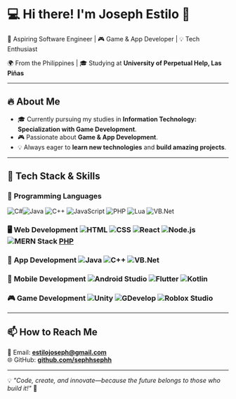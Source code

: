 # 💻 Hi there! I'm Joseph Estilo 👋  

🚀 Aspiring Software Engineer | 🎮 Game & App Developer | 💡 Tech Enthusiast  

🌍 From the Philippines | 🎓 Studying at **University of Perpetual Help, Las Piñas**  

---

## 🔥 About Me  

- 🎓 Currently pursuing my studies in **Information Technology: Specialization with Game Development**.  
- 🎮 Passionate about **Game & App Development**.  
- 💡 Always eager to **learn new technologies** and **build amazing projects**.  

---

## 🚀 Tech Stack & Skills  

### 🌟 **Programming Languages**  
![C#](https://img.shields.io/badge/C%23-239120?style=for-the-badge&logo=c-sharp&logoColor=white)![Java](https://img.shields.io/badge/Java-ED8B00?style=for-the-badge&logo=java&logoColor=white)  ![C++](https://img.shields.io/badge/C++-00599C?style=for-the-badge&logo=c%2B%2B&logoColor=white)  ![JavaScript](https://img.shields.io/badge/JavaScript-F7DF1E?style=for-the-badge&logo=javascript&logoColor=black)  ![PHP](https://img.shields.io/badge/PHP-777BB4?style=for-the-badge&logo=php&logoColor=white)  ![Lua](https://img.shields.io/badge/Lua-2C2D72?style=for-the-badge&logo=lua&logoColor=white)  ![VB.Net](https://img.shields.io/badge/VB.NET-512BD4?style=for-the-badge&logo=.net&logoColor=white)  

### 🖥️ **Web Development**  ![HTML](https://img.shields.io/badge/HTML5-E34F26?style=for-the-badge&logo=html5&logoColor=white)  ![CSS](https://img.shields.io/badge/CSS3-1572B6?style=for-the-badge&logo=css3&logoColor=white)  ![React](https://img.shields.io/badge/React-61DAFB?style=for-the-badge&logo=react&logoColor=black)  ![Node.js](https://img.shields.io/badge/Node.js-43853D?style=for-the-badge&logo=node.js&logoColor=white)  ![MERN Stack](https://img.shields.io/badge/MERN-47A248?style=for-the-badge&logo=mongodb&logoColor=white)  [PHP](https://img.shields.io/badge/PHP-777BB4?style=for-the-badge&logo=php&logoColor=white)

### 📱 **App Development**  ![Java](https://img.shields.io/badge/Java-ED8B00?style=for-the-badge&logo=java&logoColor=white)  ![C++](https://img.shields.io/badge/C++-00599C?style=for-the-badge&logo=c%2B%2B&logoColor=white)  ![VB.Net](https://img.shields.io/badge/VB.NET-512BD4?style=for-the-badge&logo=.net&logoColor=white)  

### 📲 **Mobile Development**  ![Android Studio](https://img.shields.io/badge/Android%20Studio-3DDC84?style=for-the-badge&logo=android-studio&logoColor=white)  ![Flutter](https://img.shields.io/badge/Flutter-02569B?style=for-the-badge&logo=flutter&logoColor=white)  ![Kotlin](https://img.shields.io/badge/Kotlin-0095D5?style=for-the-badge&logo=kotlin&logoColor=white)  

### 🎮 **Game Development**  ![Unity](https://img.shields.io/badge/Unity-100000?style=for-the-badge&logo=unity&logoColor=white)  ![GDevelop](https://img.shields.io/badge/GDevelop-0096FF?style=for-the-badge&logo=game-developer&logoColor=white)  ![Roblox Studio](https://img.shields.io/badge/Roblox%20Studio-000000?style=for-the-badge&logo=roblox&logoColor=white)


---

## 📫 How to Reach Me  
📧 Email: **[estilojoseph@gmail.com](mailto:estilojoseph@gmail.com)**  
🌐 GitHub: **[github.com/sephhsephh](https://github.com/sephhsephh)**  

---

💡 *"Code, create, and innovate—because the future belongs to those who build it!"* 🚀  
